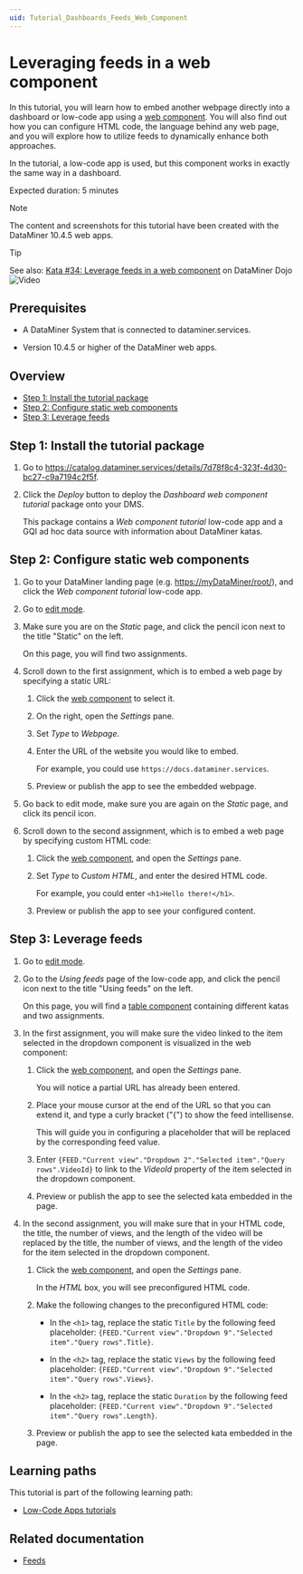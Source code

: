 ```yaml
---
uid: Tutorial_Dashboards_Feeds_Web_Component
---
```


# Leveraging feeds in a web component

In this tutorial, you will learn how to embed another webpage directly into a dashboard or low-code app using a [web component](xref:DashboardWeb). You will also find out how you can configure HTML code, the language behind any web page, and you will explore how to utilize feeds to dynamically enhance both approaches.

In the tutorial, a low-code app is used, but this component works in exactly the same way in a dashboard.

Expected duration: 5 minutes

> [!NOTE]
> The content and screenshots for this tutorial have been created with the DataMiner 10.4.5 web apps.

> [!TIP]
> See also: [Kata #34: Leverage feeds in a web component](https://community.dataminer.services/courses/kata-34/) on DataMiner Dojo ![Video](~/user-guide/images/video_Duo.png)

## Prerequisites

- A DataMiner System that is connected to dataminer.services.

- Version 10.4.5 or higher of the DataMiner web apps.

## Overview

- [Step 1: Install the tutorial package](#step-1-install-the-tutorial-package)
- [Step 2: Configure static web components](#step-2-configure-static-web-components)
- [Step 3: Leverage feeds](#step-3-leverage-feeds)

## Step 1: Install the tutorial package

1. Go to <https://catalog.dataminer.services/details/7d78f8c4-323f-4d30-bc27-c9a7194c2f5f>.

1. Click the *Deploy* button to deploy the *Dashboard web component tutorial* package onto your DMS.

   This package contains a *Web component tutorial* low-code app and a GQI ad hoc data source with information about DataMiner katas.

## Step 2: Configure static web components

1. Go to your DataMiner landing page (e.g. <https://myDataMiner/root/>), and click the *Web component tutorial* low-code app.

1. Go to [edit mode](xref:Editing_custom_apps).

1. Make sure you are on the *Static* page, and click the pencil icon next to the title "Static" on the left.

   On this page, you will find two assignments.

1. Scroll down to the first assignment, which is to embed a web page by specifying a static URL:

   1. Click the [web component](xref:DashboardWeb) to select it.

   1. On the right, open the *Settings* pane.

   1. Set *Type* to *Webpage*.

   1. Enter the URL of the website you would like to embed.

      For example, you could use `https://docs.dataminer.services`.

   1. Preview or publish the app to see the embedded webpage.

1. Go back to edit mode, make sure you are again on the *Static* page, and click its pencil icon.

1. Scroll down to the second assignment, which is to embed a web page by specifying custom HTML code:

   1. Click the [web component](xref:DashboardWeb), and open the *Settings* pane.

   1. Set *Type* to *Custom HTML*, and enter the desired HTML code.

      For example, you could enter `<h1>Hello there!</h1>`.

   1. Preview or publish the app to see your configured content.

## Step 3: Leverage feeds

1. Go to [edit mode](xref:Editing_custom_apps).

1. Go to the *Using feeds* page of the low-code app, and click the pencil icon next to the title "Using feeds" on the left.

   On this page, you will find a [table component](xref:DashboardTable) containing different katas and two assignments.

1. In the first assignment, you will make sure the video linked to the item selected in the dropdown component is visualized in the web component:

   1. Click the [web component](xref:DashboardWeb), and open the *Settings* pane.

      You will notice a partial URL has already been entered.

   1. Place your mouse cursor at the end of the URL so that you can extend it, and type a curly bracket ("{") to show the feed intellisense.

      This will guide you in configuring a placeholder that will be replaced by the corresponding feed value.

   1. Enter `{FEED."Current view"."Dropdown 2"."Selected item"."Query rows".VideoId}` to link to the *VideoId* property of the item selected in the dropdown component.

   1. Preview or publish the app to see the selected kata embedded in the page.

1. In the second assignment, you will make sure that in your HTML code, the title, the number of views, and the length of the video will be replaced by the title, the number of views, and the length of the video for the item selected in the dropdown component.

   1. Click the [web component](xref:DashboardWeb), and open the *Settings* pane.

      In the *HTML* box, you will see preconfigured HTML code.

   1. Make the following changes to the preconfigured HTML code:

      - In the `<h1>` tag, replace the static `Title` by the following feed placeholder: `{FEED."Current view"."Dropdown 9"."Selected item"."Query rows".Title}`.

      - In the `<h2>` tag, replace the static `Views` by the following feed placeholder: `{FEED."Current view"."Dropdown 9"."Selected item"."Query rows".Views}`.

      - In the `<h2>` tag, replace the static `Duration` by the following feed placeholder: `{FEED."Current view"."Dropdown 9"."Selected item"."Query rows".Length}`.

   1. Preview or publish the app to see the selected kata embedded in the page.

## Learning paths

This tutorial is part of the following learning path:

- [Low-Code Apps tutorials](xref:Tutorial_Apps)

## Related documentation

- [Feeds](xref:Using_dashboard_feeds)
